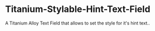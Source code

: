 Titanium-Stylable-Hint-Text-Field
=================================

A Titanium Alloy Text Field that allows to set the style for it's hint text..

